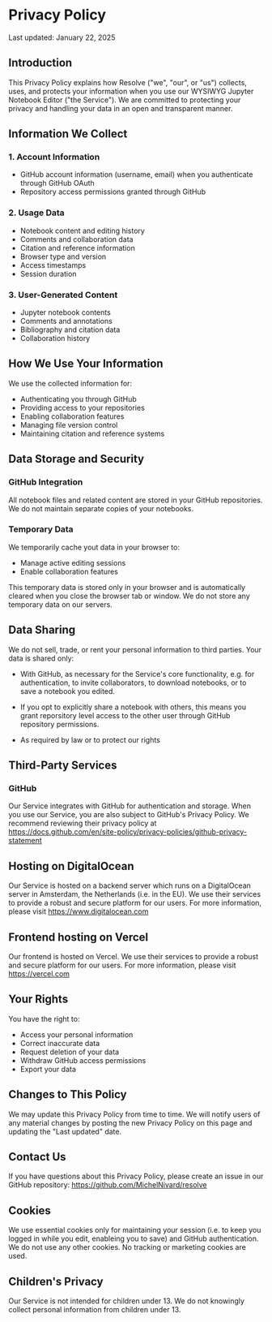 # Privacy Policy

Last updated: January 22, 2025

## Introduction

This Privacy Policy explains how Resolve ("we", "our", or "us") collects, uses, and protects your information when you use our WYSIWYG Jupyter Notebook Editor ("the Service"). We are committed to protecting your privacy and handling your data in an open and transparent manner.

## Information We Collect

### 1. Account Information
- GitHub account information (username, email) when you authenticate through GitHub OAuth
- Repository access permissions granted through GitHub

### 2. Usage Data
- Notebook content and editing history
- Comments and collaboration data
- Citation and reference information
- Browser type and version
- Access timestamps
- Session duration

### 3. User-Generated Content
- Jupyter notebook contents
- Comments and annotations
- Bibliography and citation data
- Collaboration history

## How We Use Your Information

We use the collected information for:
- Authenticating you through GitHub
- Providing access to your repositories
- Enabling collaboration features
- Managing file version control
- Maintaining citation and reference systems

## Data Storage and Security

### GitHub Integration
All notebook files and related content are stored in your GitHub repositories. We do not maintain separate copies of your notebooks. 

### Temporary Data
We temporarily cache yout data in your browser to:

- Manage active editing sessions
- Enable collaboration features

This temporary data is stored only in your browser and is automatically cleared when you close the browser tab or window. We do not store any temporary data on our servers.

## Data Sharing

We do not sell, trade, or rent your personal information to third parties. Your data is shared only:

- With GitHub, as necessary for the Service's core functionality, e.g. for authentication, to invite collaborators, to download notebooks, or to save a notebook you edited.

- If you opt to explicitly share a notebook with others, this means you grant reporsitory level access to the other user through GitHub repository permissions.

- As required by law or to protect our rights

## Third-Party Services

### GitHub
Our Service integrates with GitHub for authentication and storage. When you use our Service, you are also subject to GitHub's Privacy Policy. We recommend reviewing their privacy policy at https://docs.github.com/en/site-policy/privacy-policies/github-privacy-statement

## Hosting on DigitalOcean

Our Service is hosted on a backend server which runs on a DigitalOcean server in Amsterdam, the Netherlands (i.e. in the EU). We use their services to provide a robust and secure platform for our users. For more information, please visit https://www.digitalocean.com

## Frontend hosting on Vercel

Our frontend is hosted on Vercel. We use their services to provide a robust and secure platform for our users. For more information, please visit https://vercel.com

## Your Rights

You have the right to:
- Access your personal information
- Correct inaccurate data
- Request deletion of your data
- Withdraw GitHub access permissions
- Export your data

## Changes to This Policy

We may update this Privacy Policy from time to time. We will notify users of any material changes by posting the new Privacy Policy on this page and updating the "Last updated" date.

## Contact Us

If you have questions about this Privacy Policy, please create an issue in our GitHub repository: https://github.com/MichelNivard/resolve

## Cookies

We use  essential cookies only for maintaining your session (i.e. to keep you logged in while you edit, enableing you to save) and GitHub authentication. We do not use any other cookies. No tracking or marketing cookies are used.

## Children's Privacy

Our Service is not intended for children under 13. We do not knowingly collect personal information from children under 13.

